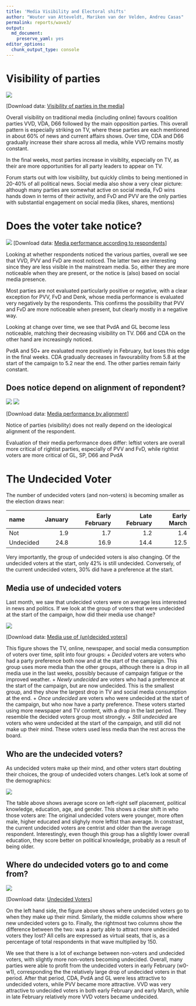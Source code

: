 ```yaml
---
title: 'Media Visibility and Electoral shifts'
author: "Wouter van Atteveldt, Mariken van der Velden, Andreu Casas"
permalink: reports/wave3/
output: 
  md_document:
    preserve_yaml: yes
editor_options: 
  chunk_output_type: console
---
```


Visibility of parties
=====================

![](visibility-newspapers-1.png)

\[Download data: [Visibility of parties in the
media](Visibility_of_parties_in_the_media.csv)\]

Overall visibility on traditional media (including online) favours
coalition parties VVD, VDA, D66 followed by the main opposition parties.
This overall pattern is especially striking on TV, where these parties
are each mentioned in about 60% of news and current affairs shows. Over
time, CDA and D66 gradually increase their share across all media, while
VVD remains mostly constant.

In the final weeks, most parties increase in visiblity, especially on
TV, as their are more opportunities for all party leaders to appear on
TV.

Forum starts out with low visibility, but quickly climbs to being
mentioned in 20-40% of all political news. Social media also show a very
clear picture: although many parties are somewhat active on social
media, FvD wins hands down in terms of their activity, and FvD and PVV
are the only parties with substantial engagement on social media (likes,
shares, mentions)

Does the voter take notice?
===========================

![](notice-1.png) \[Download data: [Media performance according to
respondents](Media_performance_according_to_respondents.csv)\]

Looking at whether respondents noticed the various parties, overall we
see that VVD, PVV and FvD are most noticed. The latter two are
interesting since they are less visible in the mainstream media. So,
either they are more noticeable when they are present, or the notice is
(also) based on social media presence.

Most parties are not evaluated particularly positive or negative, with a
clear exception for PVV, FvD and Denk, whose media performance is
evaluated very negatively by the respondents. This confirms the
possibility that PVV and FvD are more noticeable when present, but
clearly mostly in a negative way.

Looking at change over time, we see that PvdA and GL become less
noticeable, matching their decreasing visibility on TV. D66 and CDA on
the other hand are increasingly noticed.

PvdA and 50+ are evaluated more positively in February, but loses this
edge in the final weeks. CDA gradually decreases in favourability from
5.8 at the start of the campaign to 5.2 near the end. The other parties
remain fairly constant.

Does notice depend on alignment of repondent?
---------------------------------------------

![](notice-lire-1.png) ![](notice-lire1-1.png)

\[Download data: [Media performance by
alignment](Media_performance_by_alignment.csv)\]

Notice of parties (visibility) does not really depend on the ideological
alignment of the respondent.

Evaluation of their media performance does differ: leftist voters are
overall more critical of rightist parties, especially of PVV and FvD,
while rightist voters are more critical of GL, SP, D66 and PvdA

The Undecided Voter
===================

The number of undecided voters (and non-voters) is becoming smaller as
the election draws near:

<table>
<thead>
<tr class="header">
<th style="text-align: left;">name</th>
<th style="text-align: right;">January</th>
<th style="text-align: right;">Early February</th>
<th style="text-align: right;">Late February</th>
<th style="text-align: right;">Early March</th>
</tr>
</thead>
<tbody>
<tr class="odd">
<td style="text-align: left;">Not</td>
<td style="text-align: right;">1.9</td>
<td style="text-align: right;">1.7</td>
<td style="text-align: right;">1.2</td>
<td style="text-align: right;">1.4</td>
</tr>
<tr class="even">
<td style="text-align: left;">Undecided</td>
<td style="text-align: right;">24.8</td>
<td style="text-align: right;">16.9</td>
<td style="text-align: right;">14.4</td>
<td style="text-align: right;">12.5</td>
</tr>
</tbody>
</table>

Very importantly, the group of undecided voters is also changing. Of the
undecided voters at the start, only 42% is still undecided. Conversely,
of the current undecided voters, 30% did have a preference at the start.

Media use of undecided voters
-----------------------------

Last month, we saw that undecided voters were on average less interested
in news and politics. If we look at the group of voters that were
undecided at the start of the campaign, how did their media use change?

![](undecided-media-1.png)

\[Download data: [Media use of (un)decided
voters](Media_use_of_un_decided_voters.csv)\]

This figure shows the TV, online, newspaper, and social media
consumption of voters over time, split into four groups: + *Decided*
voters are voters who had a party preference both now and at the start
of the campaign. This group uses more media than the other groups,
although there is a drop in all media use in the last weeks, possibly
because of campaign fatigue or the improved weather. + *Newly undecided*
are voters who had a preference at the start of the campaign, but are
now undecided. This is the smallest group, and they show the largest
drop in TV and social media consumption at the end. + *Once undecided*
are voters who were undecided at the start of the campaign, but who now
have a party preference. These voters started using more newspaper and
TV content, with a drop in the last period. They resemble the decided
voters group most strongly. + *Still undecided* are voters who were
undecided at the start of the campaign, and still did not make up their
mind. These voters used less media than the rest across the board.

Who are the undecided voters?
-----------------------------

As undecided voters make up their mind, and other voters start doubting
their choices, the group of undecided voters changes. Let’s look at some
of the demographics:

![](undecided-demo-1.png)

The table above shows average score on left-right self placement,
political knowledge, education, age, and gender. This shows a clear
shift in who those voters are: The original undecided voters were
younger, more often male, higher educated and slighyly more leftist than
average. In constrast, the current undecided voters are centrist and
older than the average respondent. Interestingly, even though this group
has a slightly lower overall education, they score better on political
knowledge, probably as a result of being older.

Where do undecided voters go to and come from?
----------------------------------------------

![](undecideds-1.png)

\[Download data: [Undecided Voters](Undecided_Voters.csv)\]

On the left hand side, the figure above shows where undecided voters go
to when they make up their mind. Similarly, the middle columns show
where new undecided voters go to. Finally, the rightmost two columns
show the difference between the two: was a party able to attract more
undecided voters they lost? All cells are expressed as virtual seats,
that is, as a percentage of total respondents in that wave multiplied by
150.

We see that there is a lot of exchange between non-voters and undecided
voters, with slightly more non-voters becoming undecided. Overall, many
parties were able to profit from the undecided voters in early February
(w0-w1), corresponding the the relatively large drop of undecided voters
in that period. After that period, CDA, PvdA and GL were less attractive
to undecided voters, while PVV became more attractive. VVD was very
attractive to undecided voters in both early February and early March,
while in late February relatively more VVD voters became undecided.
